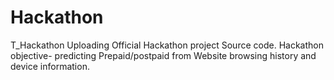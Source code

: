 # Hackathon
T_Hackathon
Uploading Official Hackathon project Source code.
Hackathon objective- predicting Prepaid/postpaid from Website browsing history and device information.

